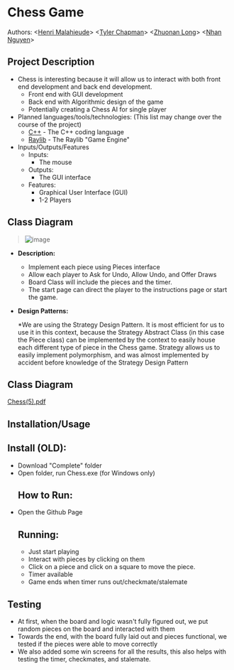 # Chess Game
 
Authors: \<[Henri Malahieude](https://github.com/HenriMalahieude)\> \<[Tyler Chapman](https://github.com/Aywasa)\> \<[Zhuonan Long](https://github.com/NathanAOD)\> \<[Nhan Nguyen](https://github.com/ntnkan089)\>

## Project Description
* Chess is interesting because it will allow us to interact with both front end development and back end development.
   * Front end with GUI development
   * Back end with Algorithmic design of the game
   * Potentially creating a Chess AI for single player
* Planned languages/tools/technologies: (This list may change over the course of the project)
   * [C++](https://en.wikipedia.org/wiki/C%2B%2B) - The C++ coding language
   * [Raylib](https://www.raylib.com/) - The Raylib "Game Engine"
* Inputs/Outputs/Features
   * Inputs:
     * The mouse
   * Outputs:
     * The GUI interface
   * Features:
     * Graphical User Interface (GUI)
     * 1-2 Players


## Class Diagram
 > ![image](https://user-images.githubusercontent.com/102566544/166174564-6277fd94-59e6-4062-a8ad-7e5a16f18ca1.png)
 * **Description:**
   * Implement each piece using Pieces interface
   * Allow each player to Ask for Undo, Allow Undo, and Offer Draws
   * Board Class will include the pieces and the timer.
   * The start page can direct the player to the instructions page or start the game.
   
 * **Design Patterns:**
   
   *We are using the Strategy Design Pattern. It is most efficient for us to use it in this context, because the Strategy Abstract Class (in this case the Piece class) can be implemented by the context to easily house each different type of piece in the Chess game. Strategy allows us to easily implement polymorphism, and was almost implemented by accident before knowledge of the Strategy Design Pattern
   
 ## Class Diagram
 [Chess(5).pdf](https://github.com/cs100/final-project-cs100-dream-team/files/8801785/Chess.5.pdf)

 ## Installation/Usage
  ## Install (OLD):
* Download "Complete" folder
* Open folder, run Chess.exe  (for Windows only)
  ## How to Run:
* Open the Github Page
  ## Running: 
   * Just start playing
   * Interact with pieces by clicking on them
   * Click on a piece and click on a square to move the piece.
   * Timer available
   * Game ends when timer runs out/checkmate/stalemate
 ## Testing
 * At first, when the board and logic wasn't fully figured out, we put random pieces on the board and interacted with them
 * Towards the end, with the board fully laid out and pieces functional, we tested if the pieces were able to move correctly
 * We also added some win screens for all the results, this also helps with testing the timer, checkmates, and stalemate.
